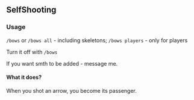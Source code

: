 ## SelfShooting

### Usage
`/bows` or `/bows all` - including skeletons;
`/bows players` - only for players

Turn it off with `/bows`

If you want smth to be added - message me.

#### What it does?
When you shot an arrow, you become its passenger.